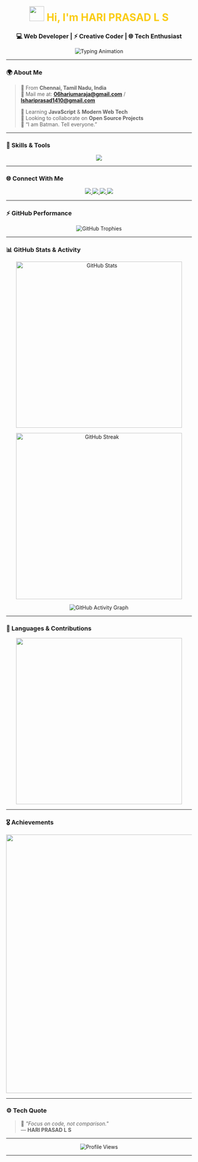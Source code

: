 <h1 align="center">
  <img src="https://user-images.githubusercontent.com/18350557/176309783-0785949b-9127-417c-8b55-ab5a4333674e.gif" width="40px">
  <span style="color:#facc15;">Hi, I'm HARI PRASAD L S</span>  
</h1>

<h3 align="center">💻 Web Developer | ⚡ Creative Coder | 🌐 Tech Enthusiast</h3>

<p align="center">
  <img src="https://readme-typing-svg.herokuapp.com?font=Fira+Code&size=22&pause=1000&color=FACC15&center=true&vCenter=true&width=600&lines=Code.+Create.+Conquer.;Crafting+Cool+Web+Experiences;Building+With+Purpose+🚀;I+Am+Batman+🦇" alt="Typing Animation" />
</p>

---

### 🌍 About Me  

> 📍 From **Chennai, Tamil Nadu, India**  
> 📧 Mail me at: **[06hariumaraja@gmail.com](mailto:06hariumaraja@gmail.com)**  / **[lshariprasad1410@gmail.com](mailto:lshariprasad1410@gmail.com)**
> 
> 🌱 Learning **JavaScript** & **Modern Web Tech**  
> 🤝 Looking to collaborate on **Open Source Projects**  
> 🦇 “I am Batman. Tell everyone.”  

---

### 🧠 Skills & Tools  

<p align="center">
  <img src="https://skillicons.dev/icons?i=html,css,js,c,python,git,github,vscode,arduino,docker" />
</p>

---

### 🌐 Connect With Me  

<p align="center">
  <a href="https://github.com/lshariprasad" target="_blank">
    <img src="https://img.shields.io/badge/GitHub-0D1117?style=for-the-badge&logo=github&logoColor=white" />
  </a>
  <a href="https://x.com/ls_hariprasad" target="_blank">
    <img src="https://img.shields.io/badge/Twitter-0D1117?style=for-the-badge&logo=twitter&logoColor=1DA1F2" />
  </a>
  <a href="https://www.linkedin.com/in/lshariprasad1410" target="_blank">
    <img src="https://img.shields.io/badge/LinkedIn-0D1117?style=for-the-badge&logo=linkedin&logoColor=0A66C2" />
  </a>
  <a href="https://www.threads.net/@ls_hariprasad" target="_blank">
    <img src="https://img.shields.io/badge/Threads-0D1117?style=for-the-badge&logo=threads&logoColor=white" />
  </a>
</p>

---

### ⚡ GitHub Performance  

<p align="center">
  <img src="https://github-profile-trophy.vercel.app/?username=lshariprasad&theme=onedark&row=1&column=6&no-frame=true&margin-w=10&margin-h=10" alt="GitHub Trophies" />
</p>

---

### 📊 GitHub Stats & Activity  

<p align="center">  
  <img src="https://github-readme-stats.vercel.app/api?username=lshariprasad&show_icons=true&hide_border=true&bg_color=000000&title_color=facc15&text_color=ffffff&icon_color=f97316" width="450px" alt="GitHub Stats" />  
</p>  

<p align="center">  
  <img src="https://github-readme-streak-stats.herokuapp.com/?user=lshariprasad&hide_border=true&background=000000&stroke=ffffff&ring=facc15&fire=facc15&currStreakNum=ffffff&currStreakLabel=facc15&sideNums=ffffff&sideLabels=ffffff&dates=ffffff" width="450px" alt="GitHub Streak" />  
</p>  

<p align="center">  
  <img src="https://github-readme-activity-graph.vercel.app/graph?username=lshariprasad&bg_color=000000&color=facc15&line=f97316&point=ffffff&area=true&hide_border=true" alt="GitHub Activity Graph" />  
</p>  

---

### 🚀 Languages & Contributions  

<p align="center">  
  <img src="https://github-readme-stats.vercel.app/api/top-langs/?username=lshariprasad&layout=compact&bg_color=000000&title_color=facc15&text_color=ffffff&hide_border=true" width="450px" />  
</p>  

---

### 🎖️ Achievements  

<p align="center">
  <img src="https://github-profile-summary-cards.vercel.app/api/cards/profile-details?username=lshariprasad&theme=github_dark" width="700px" />
</p>

---

### ⚙️ Tech Quote  

> 💬 *"Focus on code, not comparison."*  
> — **HARI PRASAD L S**

---

<p align="center">
  <img src="https://komarev.com/ghpvc/?username=lshariprasad&style=for-the-badge&color=facc15" alt="Profile Views" />
</p>

---
